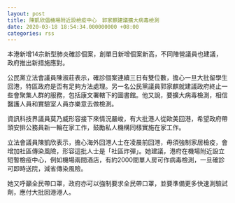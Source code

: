 ```yaml
---
layout: post
title: 陳凱欣倡機場附近設檢疫中心　郭家麒建議擴大病毒檢測
date: 2020-03-18 18:54:34.000000000 +08:00
categories: rss
---
```


本港新增14宗新型肺炎確診個案，創單日新增個案新高，不同陣營議員也建議，政府推出新措施應對。

公民黨立法會議員陳淑莊表示，確診個案連續三日有雙位數，擔心一旦大批留學生回港，特區政府是否有足夠方法處理。另一名公民黨議員郭家麒就建議政府終止一些會聚集人群的服務，包括康文署轄下的圖書館。他又說，要擴大病毒檢測，相信醫護人員和實驗室人員亦樂意去做檢測。

資訊科技界議員莫乃威形容接下來情況嚴峻，有大批港人從歐美回港，希望政府帶頭安排公務員新一輪在家工作，鼓勵私人機構同樣實施在家工作。

立法會議員陳凱欣表示，擔心海外回港人士在凌晨前回港，毋須強制家居檢疫，會增加社區傳染風險，形容這批人士是「社區炸彈」。她建議，港府在機場附近設立短暫檢疫中心，例如機場兩間酒店，有約2000間單人房可作病毒檢測，一旦確診可即時送院，減省傳染風險。

她又呼籲全民帶口罩，政府亦可以強制要求全民帶口罩，並要準備更多快速測驗試劑，應付大批回港港人。
